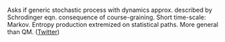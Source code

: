 
Asks if generic stochastic process with dynamics approx. described by Schrodinger eqn. consequence of course-graining. Short time-scale: Markov. Entropy production extremized on statistical paths. More general than QM. ([Twitter](https://twitter.com/JoshuahHeath/status/1089641743157477376))
